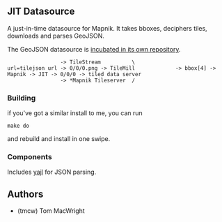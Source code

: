 ## JIT Datasource

A just-in-time datasource for Mapnik. It takes bboxes,
deciphers tiles, downloads and parses GeoJSON.

The GeoJSON datasource is [incubated in its own repository](https://github.com/tmcw/geojson_datasource).

                     -> TileStream          \
    url=tilejson url -> 0/0/0.png -> TileMill             -> bbox[4] -> Mapnik -> JIT -> 0/0/0 -> tiled data server
                     -> *Mapnik Tileserver  /

### Building

if you've got a similar install to me, you can run

    make do

and rebuild and install in one swipe.

### Components

Includes [yajl](http://lloyd.github.com/yajl/) for
JSON parsing.

## Authors

* (tmcw) Tom MacWright
